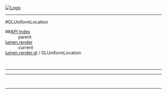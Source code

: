 
[![Logo](../../../../images/logo.png)](../../../../index.html)

---

#GLUniformLocation


##[API Index](../../../../api/index.html#lumen.render)   
&emsp;&emsp;&emsp;parent    
[lumen.render](../)     
&emsp;&emsp;&emsp;current    
[lumen.render.gl](./) / GLUniformLocation

<br/>

---




---



&nbsp;
&nbsp;
&nbsp;

---  


&nbsp;   
&nbsp;   